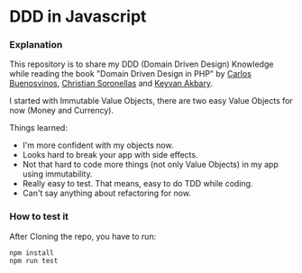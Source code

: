 # DDD in Javascript

### Explanation

This repository is to share my DDD (Domain Driven Design) Knowledge while reading the book "Domain Driven Design in PHP" by [Carlos Buenosvinos](https://github.com/carlosbuenosvinos), [Christian Soronellas](https://github.com/theUniC) and [Keyvan Akbary](https://github.com/keyvanakbary).

I started with Immutable Value Objects, there are two easy Value Objects for now (Money and Currency).

Things learned:

- I'm more confident with my objects now.
- Looks hard to break your app with side effects.
- Not that hard to code more things (not only Value Objects) in my app using immutability.
- Really easy to test. That means, easy to do TDD while coding.
- Can't say anything about refactoring for now.


### How to test it

After Cloning the repo, you have to run:

```
npm install
npm run test
```
